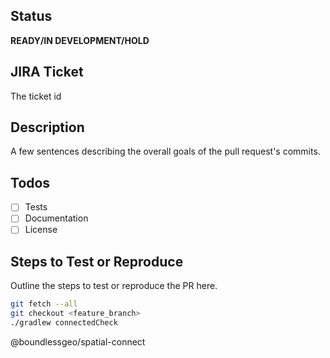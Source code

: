 ## Status
**READY/IN DEVELOPMENT/HOLD**

## JIRA Ticket
The ticket id

## Description
A few sentences describing the overall goals of the pull request's commits.

## Todos
- [ ] Tests
- [ ] Documentation
- [ ] License

## Steps to Test or Reproduce
Outline the steps to test or reproduce the PR here.

```sh
git fetch --all
git checkout <feature_branch> 
./gradlew connectedCheck
```

@boundlessgeo/spatial-connect
